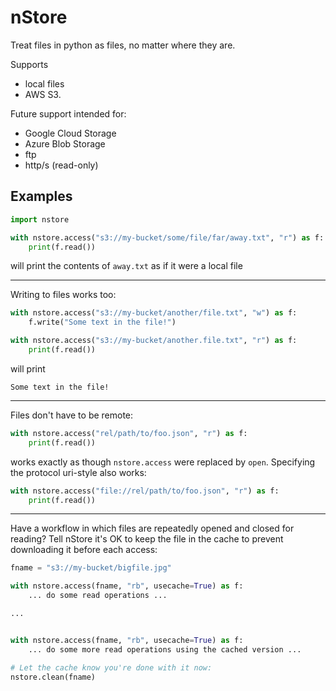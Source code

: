 # nStore

Treat files in python as files, no matter where they are.

Supports
* local files
* AWS S3.

Future support intended for:
* Google Cloud Storage
* Azure Blob Storage
* ftp
* http/s (read-only)

## Examples

```python
import nstore

with nstore.access("s3://my-bucket/some/file/far/away.txt", "r") as f:
    print(f.read())
```
will print the contents of `away.txt` as if it were a local file

---

Writing to files works too:
```python
with nstore.access("s3://my-bucket/another/file.txt", "w") as f:
    f.write("Some text in the file!")

with nstore.access("s3://my-bucket/another.file.txt", "r") as f:
    print(f.read())
```
will print
```
Some text in the file!
```

---

Files don't have to be remote:
```python
with nstore.access("rel/path/to/foo.json", "r") as f:
    print(f.read())
```
works exactly as though `nstore.access` were replaced by `open`. Specifying the protocol uri-style also works:

```python
with nstore.access("file://rel/path/to/foo.json", "r") as f:
    print(f.read())
```

---

Have a workflow in which files are repeatedly opened and closed for reading? Tell nStore it's OK to keep the file in the cache to prevent downloading it before each access:
```python
fname = "s3://my-bucket/bigfile.jpg"

with nstore.access(fname, "rb", usecache=True) as f:
    ... do some read operations ...

...


with nstore.access(fname, "rb", usecache=True) as f:
    ... do some more read operations using the cached version ...

# Let the cache know you're done with it now:
nstore.clean(fname)
```
